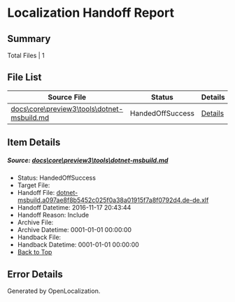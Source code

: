 # <a name='report-top'></a> Localization Handoff Report

## Summary
 Total Files | 1

## File List
 Source File | Status | Details 
 ----------- | ------ | ------- 
 [docs\core\preview3\tools\dotnet-msbuild.md](https://github.com/dotnet/docs/blob/cde9d9577246a9025d646ce2a6d574a18512146e/docs/core/preview3/tools/dotnet-msbuild.md) | HandedOffSuccess | [Details](#51a3afdcf591b8147790d78471c6fee63ceb7f2d63)

## Item Details
##### <a name='51a3afdcf591b8147790d78471c6fee63ceb7f2d63'></a> Source: [docs\core\preview3\tools\dotnet-msbuild.md](https://github.com/dotnet/docs/blob/cde9d9577246a9025d646ce2a6d574a18512146e/docs/core/preview3/tools/dotnet-msbuild.md)
* Status: HandedOffSuccess
* Target File: 
* Handoff File: [dotnet-msbuild.a097ae8f8b5452c025f0a38a01915f7a8f0792d4.de-de.xlf](https://github.com/dotnet/docs.handoff/blob/46923ed7bf62c89f5d28d8d2f9989287966837fb/ol-handoff/dotnet/docs.de-de/master/ht-p1/dotnet-msbuild.a097ae8f8b5452c025f0a38a01915f7a8f0792d4.de-de.xlf)
* Handoff Datetime: 2016-11-17 20:43:44
* Handoff Reason: Include
* Archive File: 
* Archive Datetime: 0001-01-01 00:00:00
* Handback File: 
* Handback Datetime: 0001-01-01 00:00:00
* [Back to Top](#report-top)


## Error Details

Generated by OpenLocalization.
